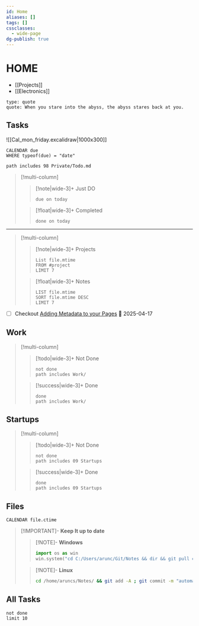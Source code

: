 ```yaml
---
id: Home
aliases: []
tags: []
cssclasses:
  - wide-page
dg-publish: true
---
```

# HOME

- [[Projects]] 
- [[Electronics]]

```widgets
type: quote
quote: When you stare into the abyss, the abyss stares back at you.

```

## Tasks

![[Cal_mon_friday.excalidraw|1000x300]]

```dataview
CALENDAR due
WHERE typeof(due) = "date"

```

```tasks
path includes 98 Private/Todo.md
```


> [!multi-column]
>
> > [!note|wide-3]+ Just DO
> >
> > ```tasks
>> due on today
> > ```
>
> > [!float|wide-3]+  Completed
> >
> > ```tasks
>>done on today
> > ```

---

> [!multi-column]
>
> > [!note|wide-3]+ Projects
> >
> > ```dataview
> > List file.mtime
> > FROM #project
> > LIMIT 7
> > ```
>
> > [!float|wide-3]+ Notes
> >
> > ```dataview
> > LIST file.mtime
> > SORT file.mtime DESC
> > LIMIT 7
> > ```

- [ ] Checkout [Adding Metadata to your Pages](https://blacksmithgu.github.io/obsidian-dataview/annotation/add-metadata/) 📅 2025-04-17

## Work

> [!multi-column]
>
> > [!todo|wide-3]+ Not Done
> >
> > ```tasks
> > not done
> > path includes Work/
> > ```
>
> > [!success|wide-3]+ Done
> >
> > ```tasks
> > done
> > path includes Work/
> > ```

## Startups

> [!multi-column]
>
> > [!todo|wide-3]+ Not Done
> >
> > ```tasks
> > not done
> > path includes 09 Startups
> > ```
>
>
> > [!success|wide-3]+ Done
> >
> > ```tasks
> > done
> > path includes 09 Startups
> > ```

## Files

```dataview
CALENDAR file.ctime

```

> [!IMPORTANT]- **Keep It up to date**
>
> > [!NOTE]- **Windows**
> >
> > ```python
> > import os as win
> > win.system("cd C:/Users/arunc/Git/Notes && dir && git pull origin main")
> > ```
>
> > [!NOTE]- **Linux**
> >
> > ```bash
> > cd /home/aruncs/Notes/ && git add -A ; git commit -m "automated backup" ; git push origin main
> > ```



## All Tasks

```tasks
not done
limit 10

```
